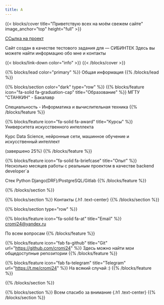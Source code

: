 ```yaml
---
title: А
---
```


{{< blocks/cover title="Приветствую всех на моём свежем сайте" image_anchor="top" height="full" >}}

<a class="btn btn-lg btn-secondary me-3 mb-4" href="https://github.com/cromi24">
  ССылка на проект <i class="fab fa-github ms-2 "></i>
</a>
<p class="lead mt-5">Сайт создан в качестве тестового задания для &mdash; СИБИНТЕК
Здесь вы можете найти информацию обо мне и контакты</p>
{{< blocks/link-down color="info" >}}
{{< /blocks/cover >}}


{{% blocks/lead color="primary" %}}
Общая информация
{{% /blocks/lead %}}


{{% blocks/section color="dark" type="row" %}}
{{% blocks/feature icon="fa-solid fa-graduation-cap" title="Образование" %}}
МГТУ "СТАНКИН" - Бакалавр

Специальность - Информатика и вычислительная техника
{{% /blocks/feature %}}


{{% blocks/feature icon="fa-solid fa-award" title="Курсы" %}}
Университета искусственного интеллекта

Курс Data Science, нейронные сети, машинное обучение и искусственный интеллект

(завершено 25%)
{{% /blocks/feature %}}


{{% blocks/feature icon="fa-solid fa-briefcase" title="Опыт" %}}
Несколько месяцев работы с реальным проектом в качестве backend developer`а

Стек Python Django(DRF)/PostgreSQL/Gitlab
{{% /blocks/feature %}}


{{% /blocks/section %}}


{{% blocks/section %}}
Контакты
{.h1 .text-center}
{{% /blocks/section %}}


{{% blocks/section type="row" %}}

{{% blocks/feature icon="fa-solid fa-at" title="Email" %}}
cromi24@yandex.ru

По всем вопросам
{{% /blocks/feature %}}

{{% blocks/feature icon="fab fa-github" title="Git"
    url="https://github.com/cromi24" %}}
Здесь можно найти мои общедоступные репозитории
{{% /blocks/feature %}}

{{% blocks/feature icon="fab fa-telegram" title="Telegram"
    url="https://t.me/cromi24" %}}
На всякий случай :)
{{% /blocks/feature %}}

{{% /blocks/section %}}


{{% blocks/section %}}
Всем спасибо за внимание
{.h1 .text-center}
{{% /blocks/section %}}